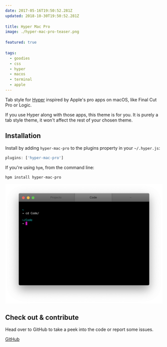 ```yaml
---
date: 2017-05-16T19:50:52.281Z
updated: 2018-10-30T19:50:52.281Z

title: Hyper Mac Pro
image: ./hyper-mac-pro-teaser.png

featured: true

tags:
  - goodies
  - css
  - hyper
  - macos
  - terminal
  - apple
---
```


Tab style for [Hyper](https://hyper.is/) inspired by Apple's pro apps on macOS, like Final Cut Pro or Logic.

If you use Hyper along with those apps, this theme is for you. It is purely a tab style theme, it won't affect the rest of your chosen theme.

## Installation

Install by adding `hyper-mac-pro` to the plugins property in your `~/.hyper.js`:

```js title="~/.hyper.js"
plugins: ['hyper-mac-pro']
```

If you're using `hpm`, from the command line:

```bash
hpm install hyper-mac-pro
```

![Hyper Mac Pro](./hyper-mac-pro.png)

## Check out & contribute

Head over to GitHub to take a peek into the code or report some issues.

<p class="content-download">
    <a class="icon-github btn btn-primary" href="https://github.com/kremalicious/hyper-mac-pro">GitHub</a>
</p>
